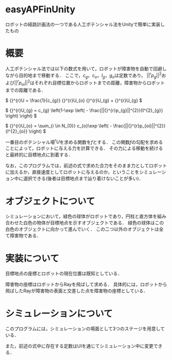 <script type="text/javascript" async src="https://cdnjs.cloudflare.com/ajax/libs/mathjax/2.7.7/MathJax.js?config=TeX-MML-AM_CHTML">
</script>
<script type="text/x-mathjax-config">
 MathJax.Hub.Config({
 tex2jax: {
 inlineMath: [['$', '$'] ],
 displayMath: [ ['$$','$$'], ["\\[","\\]"] ]
 }
 });
</script>

# easyAPFinUnity
ロボットの経路計画法の一つである人工ポテンシャル法をUnityで簡単に実装したもの

# 概要
人工ポテンシャル法では以下の数式を用いて，ロボットが障害物を自動で回避しながら目的地まで移動する．
ここで，$c_{g}$，$c_{o}$，$l_{g}$，$g_{o}$は定数であり，
$||{}^{r}p_{g}||^{2}$および$||{}^{r}p_{oi}||^{2}$はそれぞれ目標位置からロボットまでの距離，障害物からロボットまでの距離である．

$
  {}^{r}U = \frac{1}{c_{g}} {}^{r}U_{o}  {}^{r}U_{g} + {}^{r}U_{g}
$

$
  {}^{r}U_{g} = c_{g}  \left(1-\exp \left( - \frac{||{}^{r}p_{g}||^{2}}{l^{2}_{g}} \right) \right)
$

$
  {}^{r}U_{o} = \sum_{i \in N_{0}} c_{o}\exp \left( - \frac{||{}^{r}p_{oi}||^{2}}{l^{2}_{o}} \right) 
$

一番目のポテンシャル場${}^{r}U$を求める関数を$f$とする．
この関数$f$の勾配を求めることによって，ロボットに与える力を計算できる．
その力による移動を続けると最終的に目標地点に到着する．

なお，このプログラムでは，前述の式で求めた合力をそのまま力としてロボットに加えるか，直接速度としてロボットに与えるのか，ということをシミュレーション中に選択できる(後者は目標地点まで辿り着けないことが多い)．

# オブジェクトについて
シミュレーションにおいて，緑色の球体がロボットであり，円柱と直方体を組み合わせた白色の物体が目標地点を示すオブジェクトである．
緑色の球体はこの白色のオブジェクトに向かって進んでいく．
この二つ以外のオブジェクトは全て障害物である．

# 実装について
目標地点の座標とロボットの現在位置は既知としている．

障害物の座標はロボットからRayを飛ばして求める．
具体的には，ロボットから飛ばしたRayが障害物の表面と交差した点を障害物の座標としている．

# シミュレーションについて
このプログラムには，シミュレーションの場面として3つのステージを用意している．

また，前述の式中に存在する定数はUIを通じてシミュレーション中に変更できる．